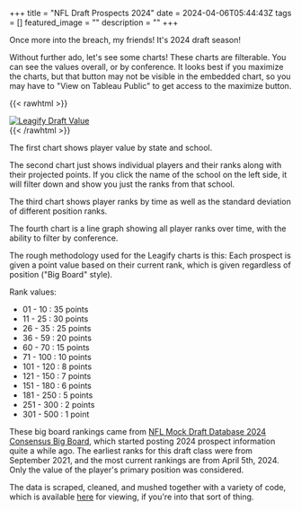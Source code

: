+++
title =  "NFL Draft Prospects 2024"
date = 2024-04-06T05:44:43Z
tags = []
featured_image = ""
description = ""
+++

Once more into the breach, my friends! It's 2024 draft season!

<!--more-->

Without further ado, let's see some charts!
These charts are filterable. You can see the values overall, or by conference. It looks best if you maximize the charts, but that button may not be visible in the embedded chart, so you may have to "View on Tableau Public" to get access to the maximize button.


{{< rawhtml >}}
<div class='tableauPlaceholder' id='viz1712382827007' style='position: relative'><noscript><a href='#'><img alt='Leagify Draft Value ' src='https:&#47;&#47;public.tableau.com&#47;static&#47;images&#47;20&#47;2024-LeagifyDraftValueStory-20240406&#47;LeagifyDraftValue&#47;1_rss.png' style='border: none' /></a></noscript><object class='tableauViz'  style='display:none;'><param name='host_url' value='https%3A%2F%2Fpublic.tableau.com%2F' /> <param name='embed_code_version' value='3' /> <param name='site_root' value='' /><param name='name' value='2024-LeagifyDraftValueStory-20240406&#47;LeagifyDraftValue' /><param name='tabs' value='no' /><param name='toolbar' value='yes' /><param name='static_image' value='https:&#47;&#47;public.tableau.com&#47;static&#47;images&#47;20&#47;2024-LeagifyDraftValueStory-20240406&#47;LeagifyDraftValue&#47;1.png' /> <param name='animate_transition' value='yes' /><param name='display_static_image' value='yes' /><param name='display_spinner' value='yes' /><param name='display_overlay' value='yes' /><param name='display_count' value='yes' /><param name='language' value='en-US' /><param name='filter' value='publish=yes' /></object></div>                <script type='text/javascript'>                    var divElement = document.getElementById('viz1712382827007');                    var vizElement = divElement.getElementsByTagName('object')[0];                    vizElement.style.width='100%';vizElement.style.height=(divElement.offsetWidth*0.75)+'px';                    var scriptElement = document.createElement('script');                    scriptElement.src = 'https://public.tableau.com/javascripts/api/viz_v1.js';                    vizElement.parentNode.insertBefore(scriptElement, vizElement);                </script>
{{< /rawhtml >}}

The first chart shows player value by state and school.

The second chart just shows individual players and their ranks along with their projected points. If you click the name of the school on the left side, it will filter down and show you just the ranks from that school.

The third chart shows player ranks by time as well as the standard deviation of different position ranks.

The fourth chart is a line graph showing all player ranks over time, with the ability to filter by conference.


The rough methodology used for the Leagify charts is this: Each prospect is given a point value based on their current rank, which is given regardless of position ("Big Board" style).

Rank values:

* 01 - 10   : 35 points
* 11 - 25   : 30 points
* 26 - 35   : 25 points
* 36 - 59   : 20 points
* 60 - 70   : 15 points
* 71 - 100  : 10 points
* 101 - 120 : 8 points
* 121 - 150 : 7 points
* 151 - 180 : 6 points
* 181 - 250 : 5 points
* 251 - 300 : 2 points
* 301 - 500 : 1 point

These big board rankings came from [NFL Mock Draft Database 2024 Consensus Big Board](https://www.nflmockdraftdatabase.com/big-boards/2024/consensus-big-board-2024), which started posting 2024 prospect information quite a while ago. The earliest ranks for this draft class were from September 2021, and the most current rankings are from April 5th, 2024. Only the value of the player's primary position was considered.

The data is scraped, cleaned, and mushed together with a variety of code, which is available [here](https://github.com/Leagify/prospect-scraper-mddb-2022) for viewing, if you're into that sort of thing.